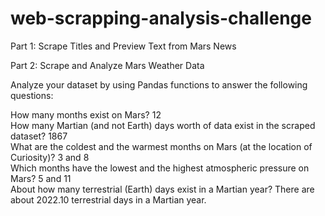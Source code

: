 # web-scrapping-analysis-challenge

Part 1: Scrape Titles and Preview Text from Mars News <br>

Part 2: Scrape and Analyze Mars Weather Data <br>

  Analyze your dataset by using Pandas functions to answer the following questions: <br>

  How many months exist on Mars? 12 <br>
  How many Martian (and not Earth) days worth of data exist in the scraped dataset? 1867 <br>
  What are the coldest and the warmest months on Mars (at the location of Curiosity)? 3 and 8  <br>
  Which months have the lowest and the highest atmospheric pressure on Mars? 5 and 11 <br>
  About how many terrestrial (Earth) days exist in a Martian year? There are about 2022.10 terrestrial days in a Martian year. <br>
